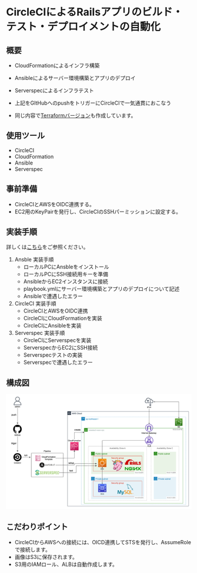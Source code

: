 # CircleCIによるRailsアプリのビルド・テスト・デプロイメントの自動化
## 概要
- CloudFormationによるインフラ構築
- Ansibleによるサーバー環境構築とアプリのデプロイ
- Serverspecによるインフラテスト
- 上記をGItHubへのpushをトリガーにCircleCIで一気通貫におこなう

- 同じ内容で[Terraformバージョン](https://github.com/mkmmr/terraform-practice)も作成しています。

## 使用ツール
- CircleCI
- CloudFormation
- Ansible
- Serverspec

## 事前準備
- CircleCIとAWSをOIDC連携する。
- EC2用のKeyPairを発行し、CircleCIのSSHパーミッションに設定する。

## 実装手順
詳しくは[こちら](https://github.com/mkmmr/aws-practice/blob/main/lecture13-CloudFormation-ver.md)をご参照ください。

1. Ansble 実装手順
    - ローカルPCにAnsbleをインストール
    - ローカルPCにSSH接続用キーを準備
    - AnsibleからEC2インスタンスに接続
    - playbook.ymlにサーバー環境構築とアプリのデプロイについて記述
    - Ansibleで遭遇したエラー
2. CircleCI 実装手順
	- CircleCIとAWSをOIDC連携
	- CircleCIにCloudFormationを実装
	- CircleCIにAnsibleを実装
3. Serverspec 実装手順
	- CircleCIにServerspecを実装
	- ServerspecからEC2にSSH接続
	- Serverspecテストの実装
	- Serverspecで遭遇したエラー

## 構成図
![CircleCI自動化の構成図](https://github.com/mkmmr/aws-practice/blob/main/images/aws_lecture13_07diagram.png)

## こだわりポイント
- CircleCIからAWSへの接続には、OICD連携してSTSを発行し、AssumeRoleで接続します。
- 画像はS3に保存されます。
- S3用のIAMロール、ALBは自動作成します。
